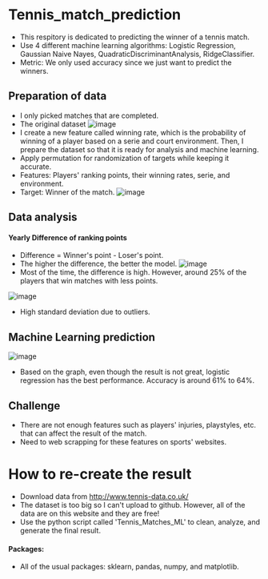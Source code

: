 # Tennis_match_prediction
- This respitory is dedicated to predicting the winner of a tennis match.
- Use 4 different machine learning algorithms: Logistic Regression, Gaussian Naive Nayes, QuadraticDiscriminantAnalysis, RidgeClassifier.
- Metric: We only used accuracy since we just want to predict the winners.

## Preparation of data
- I only picked matches that are completed.
- The original dataset 
![image](https://user-images.githubusercontent.com/89664955/235504749-4e0f3354-185f-4ffe-b54f-8ddbceb877c5.png)
- I create a new feature called winning rate, which is the probability of winning of a player based on a serie and court environment. Then, I prepare the dataset so that it is ready for analysis and machine learning.
- Apply permutation for randomization of targets while keeping it accurate.
- Features: Players' ranking points, their winning rates, serie, and environment.
- Target: Winner of the match.
![image](https://user-images.githubusercontent.com/89664955/235507046-b6513e60-15e3-4a1b-908f-0b214734d330.png)

## Data analysis
#### Yearly Difference of ranking points
- Difference = Winner's point - Loser's point.
- The higher the difference, the better the model.
![image](https://user-images.githubusercontent.com/89664955/235507758-2348cb81-39fe-45e8-8b20-85996aaab664.png)
- Most of the time, the difference is high. However, around 25% of the players that win matches with less points.

![image](https://user-images.githubusercontent.com/89664955/235508059-c04f337e-ee94-49ab-97a0-fc98c1670073.png)
- High standard deviation due to outliers.

## Machine Learning prediction
![image](https://user-images.githubusercontent.com/89664955/235519508-59e6fefc-536e-4f01-a368-11e62e0b9627.png)
- Based on the graph, even though the result is not great, logistic regression has the best performance. Accuracy is around 61% to 64%.
 
## Challenge
- There are not enough features such as players' injuries, playstyles, etc. that can affect the result of the match.
- Need to web scrapping for these features on sports' websites.
# How to re-create the result
- Download data from http://www.tennis-data.co.uk/
- The dataset is too big so I can't upload to github. However, all of the data are on this website and they are free!
- Use the python script called 'Tennis_Matches_ML' to clean, analyze, and generate the final result.

#### Packages:
- All of the usual packages: sklearn, pandas, numpy, and matplotlib.
